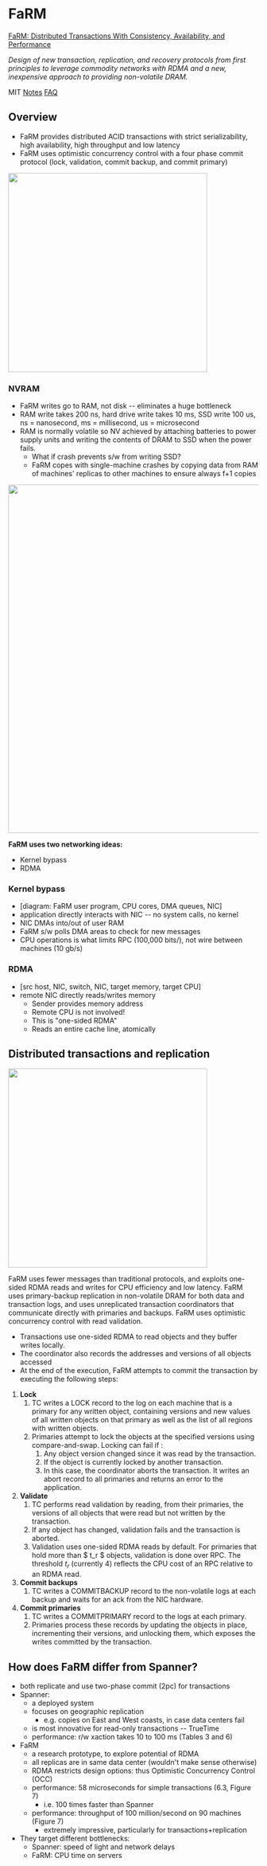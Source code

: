 # FaRM

[FaRM: Distributed Transactions With Consistency, Availability, and Performance](http://nil.csail.mit.edu/6.824/2020/papers/farm-2015.pdf)

*Design of new transaction, replication, and recovery protocols from first principles to leverage commodity networks with RDMA and a new, inexpensive approach to providing non-volatile DRAM.*

MIT [Notes](http://nil.csail.mit.edu/6.824/2020/notes/l-farm.txt) [FAQ](http://nil.csail.mit.edu/6.824/2020/papers/farm-faq.txt)

## Overview

- FaRM provides distributed ACID transactions with strict serializability, high availability, high throughput and low latency
- FaRM uses optimistic concurrency control with a four phase commit protocol (lock, validation, commit backup, and commit primary)

<img src="../images/farm/figure3.png" width="400" />

### NVRAM

- FaRM writes go to RAM, not disk -- eliminates a huge bottleneck
- RAM write takes 200 ns, hard drive write takes 10 ms, SSD write 100 us, ns = nanosecond, ms = millisecond, us = microsecond
- RAM is normally volatile so NV achieved by attaching batteries to power supply units and writing the contents of DRAM to SSD when the power fails.
  - What if crash prevents s/w from writing SSD?
  - FaRM copes with single-machine crashes by copying data from RAM of machines' replicas to other machines to ensure always f+1 copies

<img src="../images/farm/tcpvsrdma.jpg" width="700" />

**FaRM uses two networking ideas:**  

- Kernel bypass  
- RDMA

### Kernel bypass

- [diagram: FaRM user program, CPU cores, DMA queues, NIC]
- application directly interacts with NIC -- no system calls, no kernel
- NIC DMAs into/out of user RAM
- FaRM s/w polls DMA areas to check for new messages
- CPU operations is what limits RPC (100,000 bits/), not wire between machines (10 gb/s)
  
### RDMA

- [src host, NIC, switch, NIC, target memory, target CPU]
- remote NIC directly reads/writes memory
  - Sender provides memory address
  - Remote CPU is not involved!
  - This is "one-sided RDMA"
  - Reads an entire cache line, atomically

## Distributed transactions and replication

<img src="../images/farm/figure3.png" width="400" />

FaRM uses fewer messages than traditional protocols, and exploits one-sided RDMA reads and writes for CPU efficiency and low latency. FaRM uses primary-backup replication in non-volatile DRAM for both data and transaction logs, and uses unreplicated transaction coordinators that communicate directly with primaries and backups. FaRM uses optimistic concurrency control with read validation.

- Transactions use one-sided RDMA to read objects and they buffer writes locally.
- The coordinator also records the addresses and versions of all objects accessed
- At the end of the execution, FaRM attempts to commit the transaction by executing the following steps:

1. **Lock**
   1. TC writes a LOCK record to the log on each machine that is a primary for any written object, containing versions and new values of all written objects on that primary as well as the list of all regions with written objects.
   2. Primaries attempt to lock the objects at the specified versions using compare-and-swap. Locking can fail if :  
       1. Any object version changed since it was read by the transaction.  
       2. If the object is currently locked by another transaction.  
       3. In this case, the coordinator aborts the transaction. It writes an abort record to all primaries and returns an error to the application.
2. **Validate**
   1. TC performs read validation by reading, from their primaries, the versions of all objects that were read but not written by the transaction.
   2. If any object has changed, validation fails and the transaction is aborted.
   3. Validation uses one-sided RDMA reads by default. For primaries that hold more than $ t_r $ objects, validation is done over RPC. The threshold $t_r$ (currently 4) reflects the CPU cost of an RPC relative to an RDMA read.
3. **Commit backups**
   1. TC writes a COMMITBACKUP record to the non-volatile logs at each backup and waits for an ack from the NIC hardware.
4. **Commit primaries**
   1. TC writes a COMMITPRIMARY record to the logs at each primary.
   2. Primaries process these records by updating the objects in place, incrementing their versions, and unlocking them, which exposes the writes committed by the transaction.

## How does FaRM differ from Spanner?

- both replicate and use two-phase commit (2pc) for transactions
- Spanner:
  - a deployed system
  - focuses on geographic replication
    - e.g. copies on East and West coasts, in case data centers fail
  - is most innovative for read-only transactions -- TrueTime
  - performance: r/w xaction takes 10 to 100 ms (Tables 3 and 6)
- FaRM
  - a research prototype, to explore potential of RDMA
  - all replicas are in same data center (wouldn't make sense otherwise)
  - RDMA restricts design options: thus Optimistic Concurrency Control (OCC)
  - performance: 58 microseconds for simple transactions (6.3, Figure 7)
    - i.e. 100 times faster than Spanner
  - performance: throughput of 100 million/second on 90 machines (Figure 7)
    - extremely impressive, particularly for transactions+replication
- They target different bottlenecks:
  - Spanner: speed of light and network delays
  - FaRM: CPU time on servers
